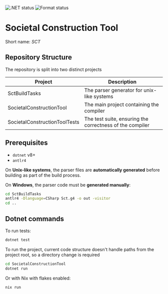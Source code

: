 ![.NET status](https://github.com/DATP4G6/sct/actions/workflows/dotnet.yml/badge.svg)
![Format status](https://github.com/DATP4G6/sct/actions/workflows/dotnet-format.yml/badge.svg)

# Societal Construction Tool

Short name: _SCT_

## Repository Structure

The repository is split into two distinct projects

| Project                       | Description                                              |
| ----------------------------- | -------------------------------------------------------- |
| SctBuildTasks                 | The parser generator for unix-like systems               |
| SocietalConstructionTool      | The main project containing the compiler                 |
| SocietalConstructionToolTests | The test suite, ensuring the correctness of the compiler |

## Prerequisites

- `dotnet` v8+
- `antlr4`

On **Unix-like systems**, the parser files are **automatically generated** before building as part of the build process.

On **Windows**, the parser code must be **generated manually**:

```sh
cd SctBuildTasks
antlr4 -Dlanguage=CSharp Sct.g4 -o out -visitor
cd ..
```

## Dotnet commands

To run tests:

```sh
dotnet test
```

To run the project, current code structure doesn't handle paths from the project root, so a directory change is required

```sh
cd SocietalConstructionTool
dotnet run
```

Or with Nix with flakes enabled:
```sh
nix run
```
